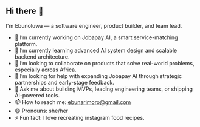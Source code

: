 ## Hi there 👋

<!--
**EbunoluwaArimoro/EbunoluwaArimoro** is a ✨ _special_ ✨ repository because its `README.md` (this file) appears on your GitHub profile.

Here are some ideas to get you started:
-->
I'm Ebunoluwa — a software engineer, product builder, and team lead.

- 🔭 I’m currently working on Jobapay AI, a smart service-matching platform.
- 🌱 I’m currently learning advanced AI system design and scalable backend architecture.
- 👯 I’m looking to collaborate on products that solve real-world problems, especially across Africa.
- 🤔 I’m looking for help with expanding Jobapay AI through strategic partnerships and early-stage feedback.
- 💬 Ask me about building MVPs, leading engineering teams, or shipping AI-powered tools.
- 📫 How to reach me: ebunarimoro@gmail.com
- 😄 Pronouns: she/her
- ⚡ Fun fact: I love recreating instagram food recipes.

